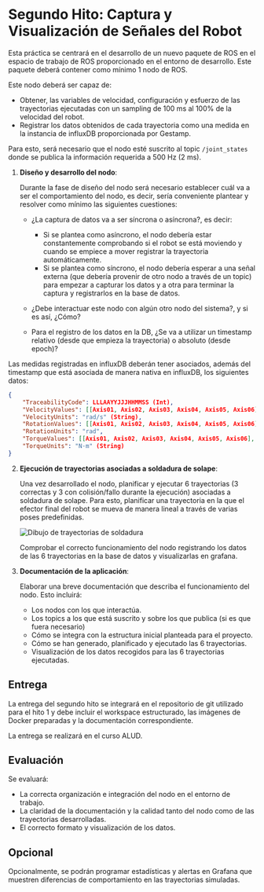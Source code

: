 # Segundo Hito: Captura y Visualización de Señales del Robot

Esta práctica se centrará en el desarrollo de un nuevo paquete de ROS en el espacio de trabajo de ROS proporcionado en el entorno de desarrollo. Este paquete deberá contener como mínimo 1 nodo de ROS.

Este nodo deberá ser capaz de:

- Obtener, las variables de velocidad, configuración y esfuerzo de las trayectorias ejecutadas con un sampling de 100 ms al 100% de la velocidad del robot.
- Registrar los datos obtenidos de cada trayectoria como una medida en la instancia de influxDB proporcionada por Gestamp.

Para esto, será necesario que el nodo esté suscrito al topic `/joint_states` donde se publica la información requerida a 500 Hz (2 ms).

1. **Diseño y desarrollo del nodo**: 
   
   Durante la fase de diseño del nodo será necesario establecer cuál va a ser el comportamiento del nodo, es decir, sería conveniente plantear y resolver como mínimo las siguientes cuestiones:
    
    - ¿La captura de datos va a ser síncrona o asíncrona?, es decir:
    
        - Si se plantea como asíncrono, el nodo debería estar constantemente comprobando si el robot se está moviendo y cuando se empiece a mover registrar la trayectoria automáticamente.
        - Si se plantea como síncrono, el nodo debería esperar a una señal externa (que debería provenir de otro nodo a través de un topic) para empezar a capturar los datos y a otra para terminar la captura y registrarlos en la base de datos.
    - ¿Debe interactuar este nodo con algún otro nodo del sistema?, y si es así, ¿Cómo?
    - Para el registro de los datos en la DB, ¿Se va a utilizar un timestamp relativo (desde que empieza la trayectoria) o absoluto (desde epoch)?

Las medidas registradas en influxDB deberán tener asociados, además del timestamp que está asociada de manera nativa en influxDB, los siguientes datos:
```json
{
    "TraceabilityCode": LLLAAYYJJJHHMMSS (Int),
    "VelocityValues": [[Axis01, Axis02, Axis03, Axis04, Axis05, Axis06], ...](Float),
    "VelocityUnits": "rad/s" (String),
    "RotationValues": [[Axis01, Axis02, Axis03, Axis04, Axis05, Axis06], ...](Float),
    "RotationUnits": "rad",
    "TorqueValues": [[Axis01, Axis02, Axis03, Axis04, Axis05, Axis06], ...](Float),
    "TorqueUnits": "N·m" (String)
}
```

2. **Ejecución de trayectorias asociadas a soldadura de solape**:
    
    Una vez desarrollado el nodo, planificar y ejecutar 6 trayectorias (3 correctas y 3 con colisión/fallo durante la ejecución) asociadas a soldadura de solape. Para esto, planificar una trayectoria en la que el efector final del robot se mueva de manera lineal a través de varias poses predefinidas.

    ![Dibujo de trayectorias de soldadura](/pictures/dibujo_trajs_soldadura.png)

    Comprobar el correcto funcionamiento del nodo registrando los datos de las 6 trayectorias en la base de datos y visualizarlas en grafana.

3. **Documentación de la aplicación**:
   
   Elaborar una breve documentación que describa el funcionamiento del nodo. Esto incluirá:
     - Los nodos con los que interactúa.     
     - Los topics a los que está suscrito y sobre los que publica (si es que fuera necesario)
     - Cómo se integra con la estructura inicial planteada para el proyecto.
     - Cómo se han generado, planificado y ejecutado las 6 trayectorias.
     - Visualización de los datos recogidos para las 6 trayectorias ejecutadas.

## Entrega
La entrega del segundo hito se integrará en el repositorio de git utilizado para el hito 1 y debe incluir el workspace estructurado, las imágenes de Docker preparadas y la documentación correspondiente. 

La entrega se realizará en el curso ALUD.
## Evaluación
Se evaluará:
- La correcta organización e integración del nodo en el entorno de trabajo.
- La claridad de la documentación y la calidad tanto del nodo como de las trayectorias desarrolladas.
- El correcto formato y visualización de los datos.

## Opcional
Opcionalmente, se podrán programar estadísticas y alertas en Grafana que muestren diferencias de comportamiento en las trayectorias simuladas.
